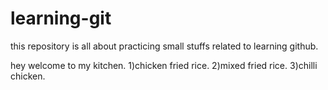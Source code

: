# learning-git
this repository is all about practicing small stuffs related to learning github.



hey welcome to my kitchen.
1)chicken fried rice.
2)mixed fried rice.
3)chilli chicken.
